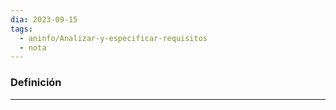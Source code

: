 ```yaml
---
dia: 2023-09-15
tags:
  - aninfo/Analizar-y-especificar-requisitos
  - nota
---
```

### Definición
---
